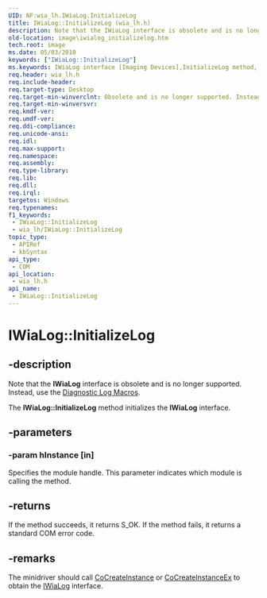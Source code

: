 ```yaml
---
UID: NF:wia_lh.IWiaLog.InitializeLog
title: IWiaLog::InitializeLog (wia_lh.h)
description: Note that the IWiaLog interface is obsolete and is no longer supported. Instead, use the Diagnostic Log Macros.The IWiaLog::InitializeLog method initializes the lWiaLog interface.
old-location: image\iwialog_initializelog.htm
tech.root: image
ms.date: 05/03/2018
keywords: ["IWiaLog::InitializeLog"]
ms.keywords: IWiaLog interface [Imaging Devices],InitializeLog method, IWiaLog.InitializeLog, IWiaLog::InitializeLog, IWiaLog_17cc24cb-d8dd-4f7c-b5d4-6720621b6534.xml, InitializeLog, InitializeLog method [Imaging Devices], InitializeLog method [Imaging Devices],IWiaLog interface, image.iwialog_initializelog, wia_lh/IWiaLog::InitializeLog
req.header: wia_lh.h
req.include-header: 
req.target-type: Desktop
req.target-min-winverclnt: Obsolete and is no longer supported. Instead, use the Diagnostic Log Macros.
req.target-min-winversvr: 
req.kmdf-ver: 
req.umdf-ver: 
req.ddi-compliance: 
req.unicode-ansi: 
req.idl: 
req.max-support: 
req.namespace: 
req.assembly: 
req.type-library: 
req.lib: 
req.dll: 
req.irql: 
targetos: Windows
req.typenames: 
f1_keywords:
 - IWiaLog::InitializeLog
 - wia_lh/IWiaLog::InitializeLog
topic_type:
 - APIRef
 - kbSyntax
api_type:
 - COM
api_location:
 - wia_lh.h
api_name:
 - IWiaLog::InitializeLog
---
```


# IWiaLog::InitializeLog


## -description

Note that the **IWiaLog** interface is obsolete and is no longer supported. Instead, use the [Diagnostic Log Macros](../_image/index.md).

The **IWiaLog::InitializeLog** method initializes the **lWiaLog** interface.

## -parameters

### -param hInstance [in]


Specifies the module handle. This parameter indicates which module is calling the method.

## -returns

If the method succeeds, it returns S_OK. If the method fails, it returns a standard COM error code.

## -remarks

The minidriver should call [CoCreateInstance](/windows/win32/api/combaseapi/nf-combaseapi-cocreateinstance) or [CoCreateInstanceEx](/windows/win32/api/combaseapi/nf-combaseapi-cocreateinstanceex) to obtain the [IWiaLog](/windows/win32/api/wia_xp/nn-wia_xp-iwialog) interface.

